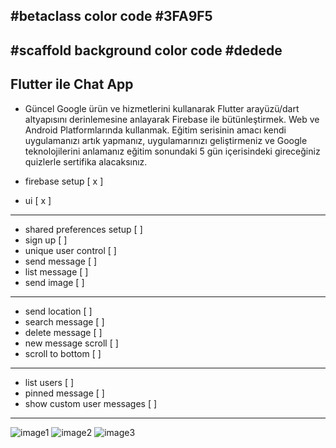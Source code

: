 ## #betaclass color code #3FA9F5

## #scaffold background color code #dedede

## Flutter ile Chat App

- Güncel Google ürün ve hizmetlerini kullanarak Flutter arayüzü/dart altyapısını derinlemesine anlayarak Firebase ile bütünleştirmek. Web ve Android Platformlarında kullanmak. Eğitim serisinin amacı kendi uygulamanızı artık yapmanız, uygulamarınızı geliştirmeniz ve Google teknolojilerini anlamanız eğitim sonundaki 5 gün içerisindeki gireceğiniz quizlerle sertifika alacaksınız.


- firebase setup [ x ]
- ui [ x ]

---

- shared preferences setup [  ]
- sign up [  ]
- unique user control [  ]
- send message [  ]
- list message [  ]
- send image [  ]

---

- send location [  ]
- search message [  ]
- delete message [  ]
- new message scroll [  ]
- scroll to bottom [  ]

---

- list users [  ]
- pinned message [  ]
- show custom user messages [  ]

---

![image1](https://i.imgur.com/q0BM8NG.png)
![image2](https://i.imgur.com/GjOqwNc.png)
![image3](https://i.imgur.com/Y0mow7T.png)

